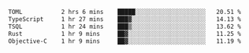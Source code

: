 <!--START_SECTION:waka-->

```txt
TOML           2 hrs 6 mins    █████░░░░░░░░░░░░░░░░░░░░   20.51 %
TypeScript     1 hr 27 mins    ███▓░░░░░░░░░░░░░░░░░░░░░   14.13 %
TSQL           1 hr 24 mins    ███▒░░░░░░░░░░░░░░░░░░░░░   13.62 %
Rust           1 hr 9 mins     ██▓░░░░░░░░░░░░░░░░░░░░░░   11.25 %
Objective-C    1 hr 9 mins     ██▓░░░░░░░░░░░░░░░░░░░░░░   11.19 %
```

<!--END_SECTION:waka-->